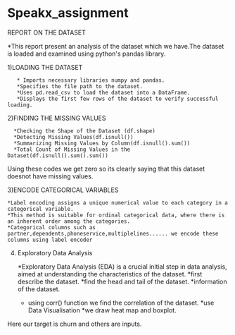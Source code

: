 # Speakx_assignment
REPORT ON THE DATASET

*This report present an analysis of the dataset which we have.The dataset is loaded and examined using python's pandas library.

1)LOADING THE DATASET
          
       * Imports necessary libraries numpy and pandas.
       *Specifies the file path to the dataset.
       *Uses pd.read_csv to load the dataset into a DataFrame.
       *Displays the first few rows of the dataset to verify successful loading.
   

2)FINDING THE MISSING VALUES

      *Checking the Shape of the Dataset (df.shape)
      *Detecting Missing Values(df.isnull())
      *Summarizing Missing Values by Column(df.isnull().sum())
      *Total Count of Missing Values in the Dataset(df.isnull().sum().sum())

   Using  these codes we get zero so its clearly saying that this dataset doesnot have missing values.

3)ENCODE CATEGORICAL VARIABLES
  
    *Label encoding assigns a unique numerical value to each category in a categorical variable.
    *This method is suitable for ordinal categorical data, where there is an inherent order among the categories.
    *Categorical columns such as partner,dependents,phoneservice,multiplelines...... we encode these columns using label encoder

4) Exploratory Data Analysis

   *Exploratory Data Analysis (EDA) is a crucial initial step in data analysis, aimed at understanding the characteristics of the dataset.
   *first describe the dataset.
   *find the head and tail of the dataset.
   *information  of the dataset.
   * using corr() function we find the correlation of the dataset.
   *use Data Visualisation
   *we draw heat map and boxplot.

 Here our target is churn and others are inputs.






     

    
